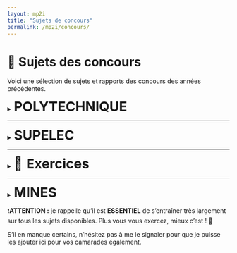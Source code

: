 ```yaml
---
layout: mp2i
title: "Sujets de concours"
permalink: /mp2i/concours/
---
```


# 📝 Sujets des concours

Voici une sélection de sujets et rapports des concours des années précédentes.

<!-- Cartella 1: POLYTECHNIQUE -->
<details>
  <summary>
    <span style="font-size: 30px;"><strong>POLYTECHNIQUE</strong></span>
    &nbsp;&nbsp;<a href="poly/" style="font-size:14px; text-decoration:none;"></a>
  </summary>

  <div style="margin:10px 0 0 28px;">
  <ul>
    <li>📄 <a href="{{ '/files/mp2i/ocaml/pdf1.pdf' | relative_url }}">Formation au langage Caml (PDF)</a></li>
    <li>📄 <a href="{{ '/files/mp2i/ocaml/pdf2.pdf' | relative_url }}">Programmation en Caml (PDF)</a></li>
    <li>📄 <a href="{{ '/files/mp2i/ocaml/pdf3.pdf' | relative_url }}">Introduction à Caml (PDF)</a></li>
  </ul>
</div>

</details>

---

<!-- Cartella 2: SUPELEC -->
<details>
  <summary>
    <span style="font-size: 30px;"> <strong>SUPELEC</strong></span>
    &nbsp;&nbsp;<a href="sup/" style="font-size:14px; text-decoration:none;"></a>
  </summary>

  <div style="margin:10px 0 0 28px;">
    <ul>
      <li>📄 <a href="c/variables.pdf">Variables (PDF)</a></li>
      <li>📄 <a href="c/boucles.pdf">Boucles (PDF)</a></li>
      <li>📄 <a href="c/pointeurs.pdf">Pointeurs (PDF)</a></li>
    </ul>
  </div>
</details>

---

<!-- Cartella 3: INP -->
<details>
  <summary>
    <span style="font-size: 30px;">📝 <strong>Exercices</strong></span>
    &nbsp;&nbsp;<a href="exercices/" style="font-size:14px; text-decoration:none;"></a>
  </summary>

  <div style="margin:10px 0 0 28px;">
    <ul>
      <li>📄 <a href="exercices/exo1.pdf">Exercice 1 (PDF)</a></li>
      <li>📄 <a href="exercices/exo2.pdf">Exercice 2 (PDF)</a></li>
      <li>📄 <a href="exercices/exo3.pdf">Exercice 3 (PDF)</a></li>
    </ul>
  </div>
</details>

---

<!-- Cartella 4: MINES -->
<details>
  <summary>
    <span style="font-size: 30px;"> <strong>MINES</strong></span>
    &nbsp;&nbsp;<a href="mines/" style="font-size:14px; text-decoration:none;"></a>
  </summary>

  <div style="margin:10px 0 0 28px;">
    <ul>
      <li>📄 <a href="c/variables.pdf">Variables (PDF)</a></li>
      <li>📄 <a href="c/boucles.pdf">Boucles (PDF)</a></li>
      <li>📄 <a href="c/pointeurs.pdf">Pointeurs (PDF)</a></li>
    </ul>
  </div>
</details>


❗️**ATTENTION :** je rappelle qu’il est **ESSENTIEL** de s’entraîner très largement sur tous les sujets disponibles. Plus vous vous exercez, mieux c’est ! 💪

S’il en manque certains, n’hésitez pas à me le signaler pour que je puisse les ajouter ici pour vos camarades également. 

